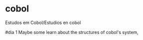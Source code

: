 # cobol
Estudos em Cobol/Estudios en cobol

  #dia 1
    Maybe some learn about the structures of cobol's system,    
